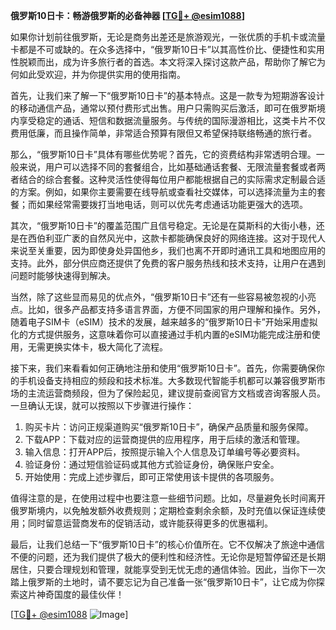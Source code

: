 **俄罗斯10日卡：畅游俄罗斯的必备神器 [[TG💪+ @esim1088](https://t.me/s/esim1088)]**

如果你计划前往俄罗斯，无论是商务出差还是旅游观光，一张优质的手机卡或流量卡都是不可或缺的。在众多选择中，“俄罗斯10日卡”以其高性价比、便捷性和实用性脱颖而出，成为许多旅行者的首选。本文将深入探讨这款产品，帮助你了解它为何如此受欢迎，并为你提供实用的使用指南。

首先，让我们来了解一下“俄罗斯10日卡”的基本特点。这是一款专为短期游客设计的移动通信产品，通常以预付费形式出售。用户只需购买后激活，即可在俄罗斯境内享受稳定的通话、短信和数据流量服务。与传统的国际漫游相比，这类卡片不仅费用低廉，而且操作简单，非常适合预算有限但又希望保持联络畅通的旅行者。

那么，“俄罗斯10日卡”具体有哪些优势呢？首先，它的资费结构非常透明合理。一般来说，用户可以选择不同的套餐组合，比如基础通话套餐、无限流量套餐或者两者结合的综合套餐。这种灵活性使得每位用户都能根据自己的实际需求定制最合适的方案。例如，如果你主要需要在线导航或查看社交媒体，可以选择流量为主的套餐；而如果经常需要拨打当地电话，则可以优先考虑通话功能更强大的选项。

其次，“俄罗斯10日卡”的覆盖范围广且信号稳定。无论是在莫斯科的大街小巷，还是在西伯利亚广袤的自然风光中，这款卡都能确保良好的网络连接。这对于现代人来说至关重要，因为即使身处异国他乡，我们也离不开即时通讯工具和地图应用的支持。此外，部分供应商还提供了免费的客户服务热线和技术支持，让用户在遇到问题时能够快速得到解决。

当然，除了这些显而易见的优点外，“俄罗斯10日卡”还有一些容易被忽视的小亮点。比如，很多产品都支持多语言界面，方便不同国家的用户理解和操作。另外，随着电子SIM卡（eSIM）技术的发展，越来越多的“俄罗斯10日卡”开始采用虚拟化的方式提供服务，这意味着你可以直接通过手机内置的eSIM功能完成注册和使用，无需更换实体卡，极大简化了流程。

接下来，我们来看看如何正确地注册和使用“俄罗斯10日卡”。首先，你需要确保你的手机设备支持相应的频段和技术标准。大多数现代智能手机都可以兼容俄罗斯市场的主流运营商频段，但为了保险起见，建议提前查阅官方文档或咨询客服人员。一旦确认无误，就可以按照以下步骤进行操作：

1. 购买卡片：访问正规渠道购买“俄罗斯10日卡”，确保产品质量和服务保障。
2. 下载APP：下载对应的运营商提供的应用程序，用于后续的激活和管理。
3. 输入信息：打开APP后，按照提示输入个人信息及订单编号等必要资料。
4. 验证身份：通过短信验证码或其他方式验证身份，确保账户安全。
5. 开始使用：完成上述步骤后，即可正常使用该卡提供的各项服务。

值得注意的是，在使用过程中也要注意一些细节问题。比如，尽量避免长时间离开俄罗斯境内，以免触发额外收费规则；定期检查剩余余额，及时充值以保证连续使用；同时留意运营商发布的促销活动，或许能获得更多的优惠福利。

最后，让我们总结一下“俄罗斯10日卡”的核心价值所在。它不仅解决了旅途中通信不便的问题，还为我们提供了极大的便利性和经济性。无论你是短暂停留还是长期居住，只要合理规划和管理，就能享受到无忧无虑的通信体验。因此，当你下一次踏上俄罗斯的土地时，请不要忘记为自己准备一张“俄罗斯10日卡”，让它成为你探索这片神奇国度的最佳伙伴！

[[TG💪+ @esim1088](https://t.me/s/esim1088) ![Image](https://i.postimg.cc/4NQfJmqS/Snipaste-2025-05-13-00-14-12.png)]